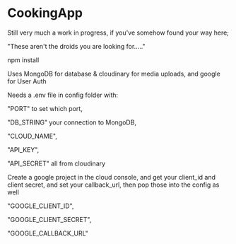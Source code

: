 # CookingApp

Still very much a work in progress, if you've somehow found your way here; 

"These aren't the droids you are looking for....."


npm install


Uses MongoDB for database & cloudinary for media uploads, and google for User Auth


Needs a .env file in config folder with: 

"PORT" to set which port, 

"DB_STRING" your connection to MongoDB, 

"CLOUD_NAME", 

"API_KEY", 

"API_SECRET" all from cloudinary


Create a google project in the cloud console, and get your client_id and client secret, and set your callback_url, then pop those into the config as well

"GOOGLE_CLIENT_ID",

"GOOGLE_CLIENT_SECRET",

"GOOGLE_CALLBACK_URL" 
